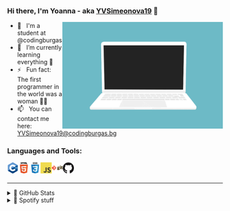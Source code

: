 ### Hi there, I'm Yoanna - aka [YVSimeonova19][GitHubAcc] 👋

<img align="right" height="250" width="375" alt="" src="/images/code.gif" />

- 🔭 &nbsp; I'm a student at @codingburgas
- 🌱 &nbsp; I’m currently learning everything 🤣
- ⚡ &nbsp; Fun fact: The first programmer in the world was a woman 👩‍💻
- 📫 &nbsp; You can contact me here: YVSimeonova19@codingburgas.bg


### Languages and Tools:

<img align="left" alt="C++" width="26px" src="https://raw.githubusercontent.com/github/explore/80688e429a7d4ef2fca1e82350fe8e3517d3494d/topics/cpp/cpp.png" alt="cpp">

<img align="left" alt="HTML5" width="26px" src="https://raw.githubusercontent.com/github/explore/80688e429a7d4ef2fca1e82350fe8e3517d3494d/topics/html/html.png" />

<img align="left" alt="CSS3" width="26px" src="https://raw.githubusercontent.com/github/explore/80688e429a7d4ef2fca1e82350fe8e3517d3494d/topics/css/css.png" />

<img align="left" alt="JavaScript" width="26px" src="https://raw.githubusercontent.com/github/explore/80688e429a7d4ef2fca1e82350fe8e3517d3494d/topics/javascript/javascript.png" />

<img align="left" alt="Git" width="26px" src="https://raw.githubusercontent.com/github/explore/80688e429a7d4ef2fca1e82350fe8e3517d3494d/topics/git/git.png" />

<img align="left" alt="GitHub" width="26px" src="https://raw.githubusercontent.com/github/explore/78df643247d429f6cc873026c0622819ad797942/topics/github/github.png" />

<br />
<br />

---

<details>
  <summary>👾 GitHub Stats</summary>

  <img align="left" alt="YVSimeonova19's GitHub Stats" src="https://github-readme-stats-flame-seven.vercel.app/api?username=YVSimeonova19&count_private=true&show_icons=true&hide_border=true&theme=tokyonight" />

</details>

<details>
  <summary>🎵 Spotify stuff</summary>

  [![Spotify](https://novatorem-yvsimeonova19.vercel.app/api/spotify)](https://open.spotify.com/user/ncelqhm63037ci7tvzfl0u1v6)

</details>

[GitHubAcc]: https://github.com/YVSimeonova19
